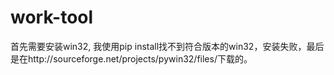 # work-tool
首先需要安装win32, 我使用pip install找不到符合版本的win32，安装失败，最后是在http://sourceforge.net/projects/pywin32/files/下载的。
